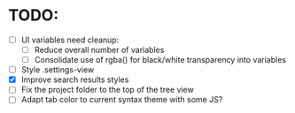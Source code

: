 # TODO:

  * [ ] UI variables need cleanup:
    * [ ] Reduce overall number of variables
    * [ ] Consolidate use of rgba() for black/white transparency into variables
  * [ ] Style .settings-view
  * [x] Improve search results styles
  * [ ] Fix the project folder to the top of the tree view
  * [ ] Adapt tab color to current syntax theme with some JS?
